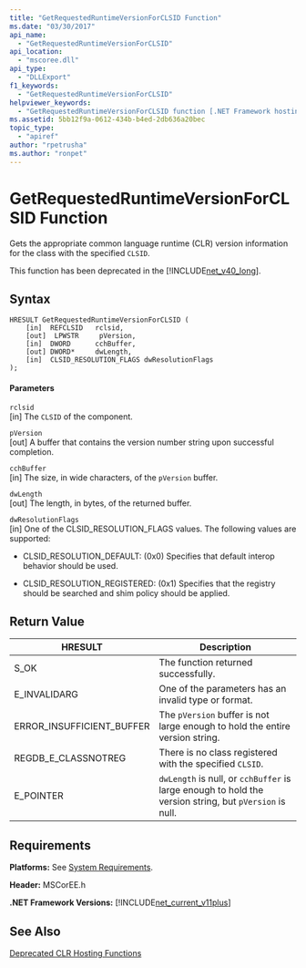 ```yaml
---
title: "GetRequestedRuntimeVersionForCLSID Function"
ms.date: "03/30/2017"
api_name: 
  - "GetRequestedRuntimeVersionForCLSID"
api_location: 
  - "mscoree.dll"
api_type: 
  - "DLLExport"
f1_keywords: 
  - "GetRequestedRuntimeVersionForCLSID"
helpviewer_keywords: 
  - "GetRequestedRuntimeVersionForCLSID function [.NET Framework hosting]"
ms.assetid: 5bb12f9a-0612-434b-b4ed-2db636a20bec
topic_type: 
  - "apiref"
author: "rpetrusha"
ms.author: "ronpet"
---
```

# GetRequestedRuntimeVersionForCLSID Function
Gets the appropriate common language runtime (CLR) version information for the class with the specified `CLSID`.  

 This function has been deprecated in the [!INCLUDE[net_v40_long](../../../../includes/net-v40-long-md.md)].  

## Syntax  

```  
HRESULT GetRequestedRuntimeVersionForCLSID (  
    [in]  REFCLSID   rclsid,   
    [out]  LPWSTR     pVersion,   
    [in]  DWORD      cchBuffer,   
    [out] DWORD*     dwLength,   
    [in]  CLSID_RESOLUTION_FLAGS dwResolutionFlags  
);  
```  

#### Parameters  
 `rclsid`  
 [in]  The `CLSID` of the component.  

 `pVersion`  
 [out]  A buffer that contains the version number string upon successful completion.  

 `cchBuffer`  
 [in]  The size, in wide characters, of the `pVersion` buffer.  

 `dwLength`  
 [out] The length, in bytes, of the returned buffer.  

 `dwResolutionFlags`  
 [in]  One of the CLSID_RESOLUTION_FLAGS values. The following values are supported:  

- CLSID_RESOLUTION_DEFAULT: (0x0) Specifies that default interop behavior should be used.  

- CLSID_RESOLUTION_REGISTERED: (0x1) Specifies that the registry should be searched and shim policy should be applied.  

## Return Value  


|HRESULT|Description|  
|-------------|-----------------|  
|S_OK|The function returned successfully.|  
|E_INVALIDARG|One of the parameters has an invalid type or format.|  
|ERROR_INSUFFICIENT_BUFFER|The `pVersion` buffer is not large enough to hold the entire version string.|  
|REGDB_E_CLASSNOTREG|There is no class registered with the specified `CLSID`.|  
|E_POINTER|`dwLength` is null, or `cchBuffer` is large enough to hold the version string, but `pVersion` is null.|  

## Requirements  
 **Platforms:** See [System Requirements](../../../../docs/framework/get-started/system-requirements.md).  

 **Header:** MSCorEE.h  

 **.NET Framework Versions:** [!INCLUDE[net_current_v11plus](../../../../includes/net-current-v11plus-md.md)]  

## See Also  
 [Deprecated CLR Hosting Functions](../../../../docs/framework/unmanaged-api/hosting/deprecated-clr-hosting-functions.md)
